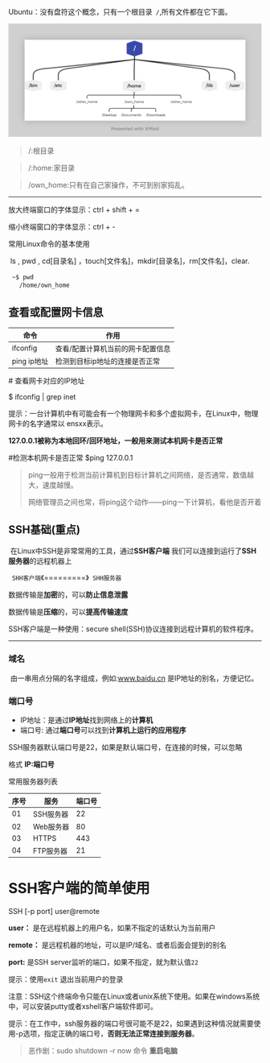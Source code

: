 Ubuntu：没有盘符这个概念，只有一个根目录`` /``,所有文件都在它下面。

![Liunx架构](./XMind%201661133930954.png)

> /:根目录

> /:home:家目录

>  /own_home:只有在自己家操作，不可到别家捣乱。

---

放大终端窗口的字体显示：ctrl + shift + =

缩小终端窗口的字体显示：ctrl  + -

常用Linux命令的基本使用

​		ls , pwd , cd[目录名] ，touch[文件名]，mkdir[目录名]，rm[文件名]，clear.

``````~的路径
 ~$ pwd
   /home/own_home
``````



## 查看或配置网卡信息

| 命令        | 作用                              |
| ----------- | --------------------------------- |
| ifconfig    | 查看/配置计算机当前的网卡配置信息 |
| ping ip地址 | 检测到目标ip地址的连接是否正常    |

\# 查看网卡对应的IP地址

$ ifconfig | grep inet 

提示：一台计算机中有可能会有一个物理网卡和多个虚拟网卡，在Linux中，物理网卡的名字通常以 ensxx表示。



**127.0.0.1被称为本地回环/回环地址，一般用来测试本机网卡是否正常**

\#检测本机网卡是否正常 $ping 127.0.0.1

> ping一般用于检测当前计算机到目标计算机之间网络，是否通常，数值越大，速度越慢。
>
> 网络管理员之间也常，将ping这个动作——ping一下计算机，看他是否开着

 ## SSH基础(重点)

​	在Linux中SSH是非常常用的工具，通过**SSH客户端** 我们可以连接到运行了**SSH服务器**的远程机器上

`` SHH客户端``《=========》`` SHH服务器``

数据传输是**加密**的，可以**防止信息泄露**

数据传输是**压缩**的，可以**提高传输速度**

SSH客户端是一种使用：secure shell(SSH)协议连接到远程计算机的软件程序。

---

### 域名

​	由一串用点分隔的名字组成，例如:www.baidu.cn 是IP地址的别名，方便记忆。

### 端口号

* IP地址：是通过**IP地址**找到网络上的**计算机**
* 端口号: 通过**端口号**可以找到**计算机上运行的应用程序**

SSH服务器默认端口号是22，如果是默认端口号，在连接的时候，可以忽略

格式 **IP:端口号**



常用服务器列表

| 序号 | 服务      | 端口号 |
| ---- | --------- | ------ |
| 01   | SSH服务器 | 22     |
| 02   | Web服务器 | 80     |
| 03   | HTTPS     | 443    |
| 04   | FTP服务器 | 21     |

# SSH客户端的简单使用

SSH [-p port] user@remote

**user：** 是在远程机器上的用户名，如果不指定的话默认为当前用户

**remote：** 是远程机器的地址，可以是IP/域名、或者后面会提到的别名

**port:** 是SSH server监听的端口，如果不指定，就为默认值``22``

提示：使用``exit`` 退出当前用户的登录

注意：SSH这个终端命令只能在Linux或者unix系统下使用。如果在windows系统中，可以安装putty或者xshell客户端软件即可。

提示：在工作中，ssh服务器的端口号很可能不是22，如果遇到这种情况就需要使用-p选项，指定正确的端口号，**否则无法正常连接到服务器**。

> 恶作剧：sudo shutdown -r now 命令 **重启电脑**











